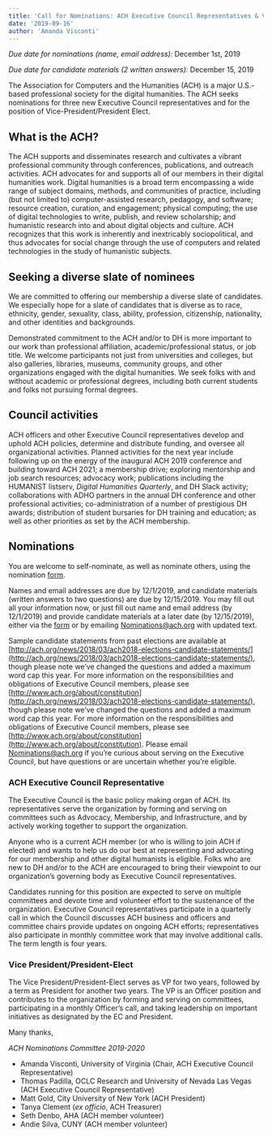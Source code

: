 ```yaml
---
title: 'Call for Nominations: ACH Executive Council Representatives & Vice-President/President-Elect'
date: '2019-09-16'
author: 'Amanda Visconti'
---
```

*Due date for nominations (name, email address):* December 1st, 2019

*Due date for candidate materials (2 written answers):* December 15, 2019

The Association for Computers and the Humanities (ACH) is a major U.S.-based professional society for the digital humanities. The ACH seeks nominations for three new Executive Council representatives and for the position of Vice-President/President Elect.

**What is the ACH?**
--------------------

The ACH supports and disseminates research and cultivates a vibrant professional community through conferences, publications, and outreach activities. ACH advocates for and supports all of our members in their digital humanities work. Digital humanities is a broad term encompassing a wide range of subject domains, methods, and communities of practice, including (but not limited to) computer-assisted research, pedagogy, and software; resource creation, curation, and engagement; physical computing; the use of digital technologies to write, publish, and review scholarship; and humanistic research into and about digital objects and culture. ACH recognizes that this work is inherently and inextricably sociopolitical, and thus advocates for social change through the use of computers and related technologies in the study of humanistic subjects.

**Seeking a diverse slate of nominees**
---------------------------------------

We are committed to offering our membership a diverse slate of candidates. We especially hope for a slate of candidates that is diverse as to race, ethnicity, gender, sexuality, class, ability, profession, citizenship, nationality, and other identities and backgrounds.

Demonstrated commitment to the ACH and/or to DH is more important to our work than professional affiliation, academic/professional status, or job title. We welcome participants not just from universities and colleges, but also galleries, libraries, museums, community groups, and other organizations engaged with the digital humanities. We seek folks with and without academic or professional degrees, including both current students and folks not pursuing formal degrees. 

**Council activities**
----------------------

ACH officers and other Executive Council representatives develop and uphold ACH policies, determine and distribute funding, and oversee all organizational activities. Planned activities for the next year include following up on the energy of the inaugural ACH 2019 conference and building toward ACH 2021; a membership drive; exploring mentorship and job search resources; advocacy work; publications including the HUMANIST listserv, *Digital Humanities Quarterly*, and DH Slack activity; collaborations with ADHO partners in the annual DH conference and other professional activities; co-­administration of a number of prestigious DH awards; distribution of student bursaries for DH training and education; as well as other priorities as set by the ACH membership.

**Nominations**
---------------

You are welcome to self-nominate, as well as nominate others, using the nomination [form](https://forms.gle/fPvkiF4C3jxC6Gkv6). 

Names and email addresses are due by 12/1/2019, and candidate materials (written answers to two questions) are due by 12/15/2019. You may fill out all your information now, or just fill out name and email address (by 12/1/2019) and provide candidate materials at a later date (by 12/15/2019), either via the [form](https://forms.gle/fPvkiF4C3jxC6Gkv6) or by emailing Nominations@ach.org with updated text. 

Sample candidate statements from past elections are available at [http://ach.org/news/2018/03/ach2018-elections-candidate-statements/](http://ach.org/news/2018/03/ach2018-elections-candidate-statements/), though please note we’ve changed the questions and added a maximum word cap this year. For more information on the responsibilities and obligations of Executive Council members, please see [http://www.ach.org/about/constitution](http://ach.org/news/2018/03/ach2018-elections-candidate-statements/), though please note we’ve changed the questions and added a maximum word cap this year. For more information on the responsibilities and obligations of Executive Council members, please see [http://www.ach.org/about/constitution](http://www.ach.org/about/constitution). Please email Nominations@ach.org if you’re curious about serving on the Executive Council, but have questions or are uncertain whether you’re eligible.

### **ACH Executive Council Representative**

The Executive Council is the basic policy making organ of ACH. Its representatives serve the organization by forming and serving on committees such as Advocacy, Membership, and Infrastructure, and by actively working together to support the organization. 

Anyone who is a current ACH member (or who is willing to join ACH if elected) and wants to help us do our best at representing and advocating for our membership and other digital humanists is eligible. Folks who are new to DH and/or to the ACH are encouraged to bring their viewpoint to our organization’s governing body as Executive Council representatives. 

Candidates running for this position are expected to serve on multiple committees and devote time and volunteer effort to the sustenance of the organization. Executive Council representatives participate in a quarterly call in which the Council discusses ACH business and officers and committee chairs provide updates on ongoing ACH efforts; representatives also participate in monthly committee work that may involve additional calls. The term length is four years.

### **Vice President/President-Elect**

The Vice President/President-Elect serves as VP for two years, followed by a term as President for another two years. The VP is an Officer position and contributes to the organization by forming and serving on committees, participating in a monthly Officer’s call, and taking leadership on important initiatives as designated by the EC and President.

Many thanks,

*ACH Nominations Committee 2019-2020*

- Amanda Visconti, University of Virginia (Chair, ACH Executive Council Representative)
- Thomas Padilla, OCLC Research and University of Nevada Las Vegas (ACH Executive Council Representative)
- Matt Gold, City University of New York (ACH President)
- Tanya Clement (*ex officio*, ACH Treasurer)
- Seth Denbo, AHA (ACH member volunteer)
- Andie Silva, CUNY (ACH member volunteer)